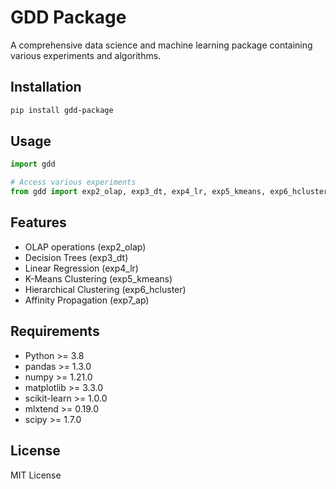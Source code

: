 # GDD Package

A comprehensive data science and machine learning package containing various experiments and algorithms.

## Installation

```bash
pip install gdd-package
```

## Usage

```python
import gdd

# Access various experiments
from gdd import exp2_olap, exp3_dt, exp4_lr, exp5_kmeans, exp6_hcluster, exp7_ap
```

## Features

- OLAP operations (exp2_olap)
- Decision Trees (exp3_dt)
- Linear Regression (exp4_lr)
- K-Means Clustering (exp5_kmeans)
- Hierarchical Clustering (exp6_hcluster)
- Affinity Propagation (exp7_ap)

## Requirements

- Python >= 3.8
- pandas >= 1.3.0
- numpy >= 1.21.0
- matplotlib >= 3.3.0
- scikit-learn >= 1.0.0
- mlxtend >= 0.19.0
- scipy >= 1.7.0

## License

MIT License

